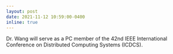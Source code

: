 ```yaml
---
layout: post
date: 2021-11-12 10:59:00-0400
inline: true
---
```


Dr. Wang will serve as a PC member of the 42nd IEEE International Conference on Distributed Computing Systems (ICDCS). 